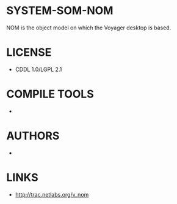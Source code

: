 SYSTEM-SOM-NOM
==============

NOM is the object model on which the Voyager desktop is based. 


LICENSE
===============
* CDDL 1.0/LGPL 2.1

COMPILE TOOLS
===============
* 

AUTHORS
===============
* 

LINKS
===============
* http://trac.netlabs.org/v_nom
